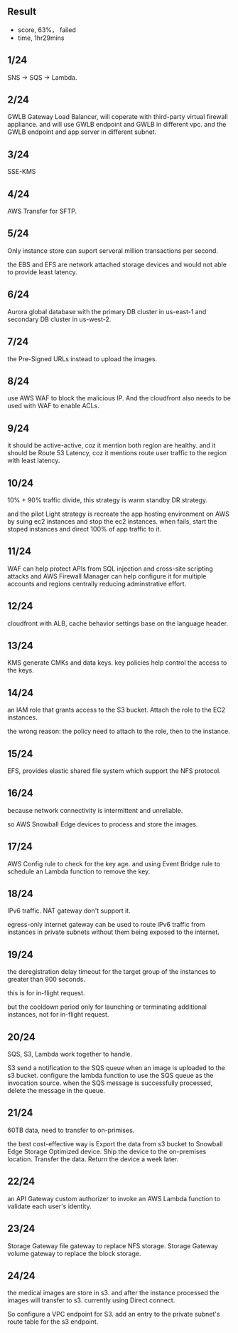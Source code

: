 ## Result
- score, 63%， failed
- time, 1hr29mins

## 1/24
SNS -> SQS -> Lambda.

## 2/24
GWLB Gateway Load Balancer, will coperate with third-party virtual firewall appliance.
and will use GWLB endpoint and GWLB in different vpc. and the GWLB endpoint and app server in different subnet.

## 3/24
SSE-KMS

## 4/24
AWS Transfer for SFTP.

## 5/24
Only instance store can suport serveral million transactions per second.

the EBS and EFS are network attached storage devices and would not able to provide least latency.

## 6/24
Aurora global database with the primary DB cluster in us-east-1 and secondary DB cluster in us-west-2.

## 7/24
the Pre-Signed URLs instead to upload the images.

## 8/24
use AWS WAF to block the malicious IP. And the cloudfront also needs to be used with WAF to enable ACLs.

## 9/24
it should be active-active, coz it mention both region are healthy.
and it should be Route 53 Latency, coz it mentions route user traffic to the region with least latency.

## 10/24
10% + 90% traffic divide, this strategy is warm standby DR strategy.

and the pilot Light strategy is recreate the app hosting environment on AWS by suing ec2 instances
and stop the ec2 instances. when fails, start the stoped instances and direct 100% of app traffic to it.


## 11/24
WAF can help protect APIs from SQL injection and cross-site scripting attacks and AWS Firewall Manager
can help configure it for multiple accounts and regions centrally reducing adminstrative effort.

## 12/24
cloudfront with ALB, cache behavior settings base on the language header.

## 13/24
KMS generate CMKs and data keys. key policies help control the access to the keys.

## 14/24
an IAM role that grants access to the S3 bucket. Attach the role to the EC2 instances.

the wrong reason: the policy need to attach to the role, then to the instance.

## 15/24
EFS, provides elastic shared file system which support the NFS protocol.

## 16/24
because network connectivity is intermittent and unreliable.

so AWS Snowball Edge devices to process and store the images.

## 17/24
AWS Config rule to check for the key age. and using Event Bridge rule to schedule an Lambda function to remove the key.

## 18/24
IPv6 traffic. NAT gateway don't support it.

egress-only internet gateway can be used to route IPv6 traffic from instances in private subnets
without them being exposed to the internet.

## 19/24
the deregistration delay timeout for the target group of the instances to greater than 900 seconds.

this is for in-flight request.

but the cooldown period only for launching or terminating additional instances, not for in-flight request.


## 20/24
SQS, S3, Lambda work together to handle.

S3 send a notification to the SQS queue when an image is uploaded to the s3 bucket.
configure the lambda function to use the SQS queue as the invocation source. when the SQS message 
is successfully processed, delete the message in the queue.

## 21/24
60TB data, need to transfer to on-primises. 

the best cost-effective way is Export the data from s3 bucket to Snowball Edge Storage Optimized device.
Ship the device to the on-premises location. Transfer the data. Return the device a week later.

## 22/24
an API Gateway custom authorizer to invoke an AWS Lambda function to validate each user's identity.

## 23/24
Storage Gateway file gateway to replace NFS storage.
Storage Gateway volume gateway to replace the block storage.


## 24/24
the medical images are store in s3. and after the instance processed the images will transfer to s3.
currently using Direct connect. 

So configure a VPC endpoint for S3. add an entry to the private subnet's route table for the s3 endpoint.

